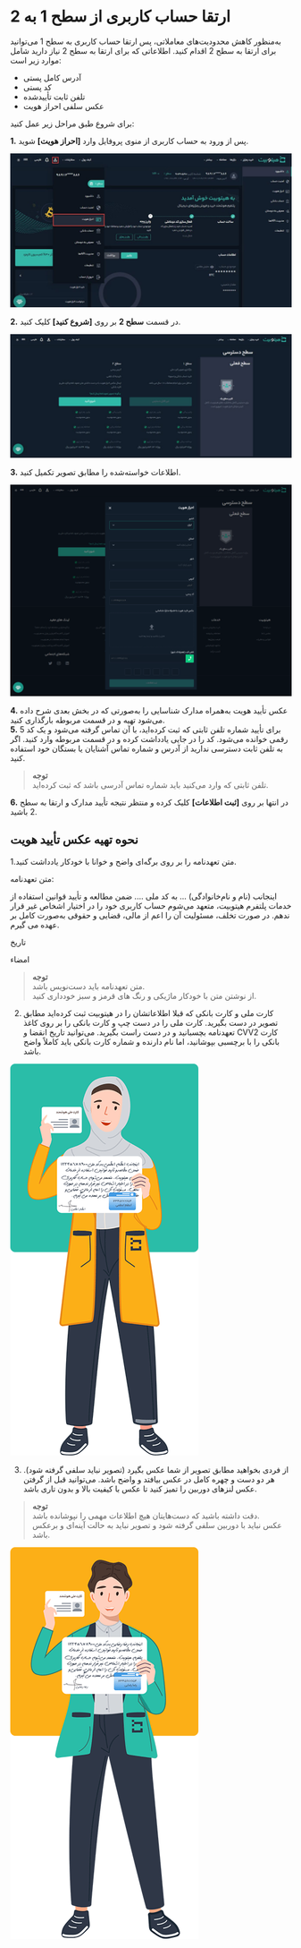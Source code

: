 # ارتقا حساب کاربری از سطح 1 به 2
 به‌منظور کاهش محدودیت‌های معاملاتی، پس ارتقا حساب کاربری به سطح 1 می‌توانید برای ارتقا به سطح 2 اقدام کنید. اطلاعاتی که برای ارتقا به سطح 2 نیاز دارید شامل موارد زیر است:

- آدرس کامل پستی
- کد پستی
- تلفن ثابت تأییدشده
- عکس سلفی احراز هویت<br>

برای شروع طبق مراحل زیر عمل کنید:

**1.**  پس از ورود به حساب کاربری از منوی پروفایل وارد **[احراز هویت]** شوید.

![احراز هویت](./Images/level1-to-2-authentication.jpg)

**2.**  در قسمت **سطح 2** بر روی **[شروع کنید]** کلیک کنید.      

![ارتقا حساب کاربری به سطح 2](./Images/start-level2.jpg)

**3.** اطلاعات خواسته‌شده را مطابق تصویر تکمیل کنید.

![تکمیل اطلاعات برای ورود به سطح 2](./Images/complete-level2-information.png)

**4.**   عکس تأیید هویت به‌همراه مدارک شناسایی را به‌صورتی که در بخش بعدی شرح داده می‌شود تهیه و در قسمت مربوطه بارگذاری کنید.<br>
**5.** برای تأیید شماره تلفن ثابتی که ثبت کرده‌اید، با آن تماس گرفته می‌شود و یک کد 5 رقمی خوانده می‌شود. کد را در جایی یادداشت کرده و در قسمت مربوطه وارد کنید. اگر به تلفن ثابت دسترسی ندارید از آدرس و شماره تماس آشنایان یا بستگان خود استفاده کنید.<br>
> **توجه**<br>  تلفن ثابتی که وارد می‌کنید باید شماره تماس آدرسی باشد که ثبت کرده‌اید.

**6.** در انتها بر روی **[ثبت اطلاعات]** کلیک کرده و منتظر نتیجه تأیید مدارک و ارتقا به سطح 2 باشید.
## نحوه تهیه عکس تأیید هویت
1.متن تعهدنامه را بر روی برگه‌ای واضح و خوانا با خودکار یادداشت کنید.

متن تعهدنامه:

اینجانب (نام و نام‌خانوادگی) ... به کد ملی .... ضمن مطالعه و تأیید قوانین استفاده از خدمات پلتفرم هیتوبیت، متعهد می‌شوم حساب کاربری خود را در اختیار اشخاص غیر قرار ندهم. در صورت تخلف، مسئولیت آن را اعم از مالی، قضایی و حقوقی به‌صورت کامل بر عهده می گیرم.

تاریخ

امضاء

>**توجه** <br>
متن تعهدنامه باید دست‌نویس باشد.<br>
 از نوشتن متن با خودکار ماژیکی و رنگ های قرمز و سبز خودداری کنید.

2. کارت ملی و کارت بانکی که قبلا اطلاعاتشان را در هیتوبیت ثبت کرده‌اید مطابق تصویر در دست بگیرید.
کارت ملی را در دست چپ و کارت بانکی را بر روی کاغذ تعهدنامه بچسبانید و در دست راست بگیرید. می‌توانید تاریخ انقضا و CVV2 کارت بانکی را با برچسبی بپوشانید، اما نام دارنده و شماره کارت بانکی باید کاملاً واضح باشد.

![عکس تأیید هویت](./Images/woman-authentication-pic.png)

3. از فردی بخواهید مطابق تصویر از شما عکس بگیرد (تصویر نباید سلفی گرفته شود). هر دو دست و چهره کامل در عکس بیافتد و واضح باشد. می‌توانید قبل از گرفتن عکس لنزهای دوربین را تمیز کنید تا عکس با کیفیت بالا و بدون تاری باشد. 

>**توجه**<br>
دقت داشته باشید که دست‌هایتان هیچ اطلاعات مهمی را نپوشانده باشد.<br>
عکس نباید با دوربین سلفی گرفته شود و تصویر نباید به حالت آینه‌ای و برعکس باشد.
 
 ![عکس تأیید هویت](./Images/man-authentication-pic.png)






